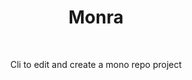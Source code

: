 <div align="center">
  <h1>Monra</h1>
  </br>
  <p>Cli to edit and create a mono repo project</p>
</div>
